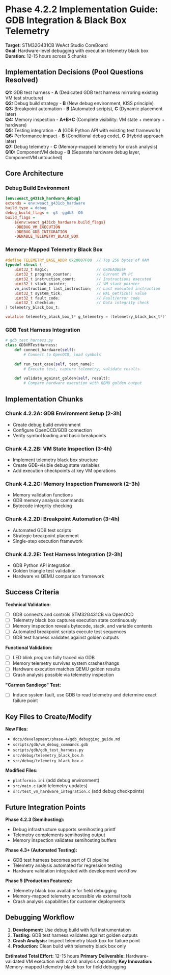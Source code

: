 # Phase 4.2.2 Implementation Guide: GDB Integration & Black Box Telemetry

**Target:** STM32G431CB WeAct Studio CoreBoard  
**Goal:** Hardware-level debugging with execution telemetry black box  
**Duration:** 12-15 hours across 5 chunks

## Implementation Decisions (Pool Questions Resolved)

**Q1:** GDB test harness - **A** (Dedicated GDB test harness mirroring existing VM test structure)  
**Q2:** Debug build strategy - **B** (New debug environment, KISS principle)  
**Q3:** Breakpoint automation - **B** (Automated scripts), **C** (Dynamic placement later)  
**Q4:** Memory inspection - **A+B+C** (Complete visibility: VM state + memory + hardware)  
**Q5:** Testing integration - **A** (GDB Python API with existing test framework)  
**Q6:** Performance impact - **B** (Conditional debug code), **C** (Hybrid approach later)  
**Q7:** Debug telemetry - **C** (Memory-mapped telemetry for crash analysis)  
**Q10:** ComponentVM debug - **B** (Separate hardware debug layer, ComponentVM untouched)

## Core Architecture

### Debug Build Environment
```ini
[env:weact_g431cb_hardware_debug]
extends = env:weact_g431cb_hardware
build_type = debug
debug_build_flags = -g3 -ggdb3 -O0
build_flags = 
    ${env:weact_g431cb_hardware.build_flags}
    -DDEBUG_VM_EXECUTION
    -DDEBUG_GDB_INTEGRATION
    -DENABLE_TELEMETRY_BLACK_BOX
```

### Memory-Mapped Telemetry Black Box
```c
#define TELEMETRY_BASE_ADDR 0x20007F00  // Top 256 bytes of RAM
typedef struct {
    uint32_t magic;                     // 0xDEADBEEF
    uint32_t program_counter;           // Current VM PC
    uint32_t instruction_count;         // Instructions executed
    uint32_t stack_pointer;             // VM stack pointer
    vm_instruction_t last_instruction;  // Last executed instruction
    uint32_t system_tick;               // HAL_GetTick() value
    uint32_t fault_code;                // Fault/error code
    uint32_t checksum;                  // Data integrity check
} telemetry_black_box_t;

volatile telemetry_black_box_t* g_telemetry = (telemetry_black_box_t*)TELEMETRY_BASE_ADDR;
```

### GDB Test Harness Integration
```python
# gdb_test_harness.py
class GDBVMTestHarness:
    def connect_hardware(self):
        # Connect to OpenOCD, load symbols
    
    def run_test_case(self, test_name):
        # Execute test, capture telemetry, validate results
    
    def validate_against_golden(self, result):
        # Compare hardware execution with QEMU golden output
```

## Implementation Chunks

### Chunk 4.2.2A: GDB Environment Setup (2-3h)
- Create debug build environment
- Configure OpenOCD/GDB connection
- Verify symbol loading and basic breakpoints

### Chunk 4.2.2B: VM State Inspection (3-4h)
- Implement telemetry black box structure
- Create GDB-visible debug state variables
- Add execution checkpoints at key VM operations

### Chunk 4.2.2C: Memory Inspection Framework (2-3h)
- Memory validation functions
- GDB memory analysis commands
- Bytecode integrity checking

### Chunk 4.2.2D: Breakpoint Automation (3-4h)
- Automated GDB test scripts
- Strategic breakpoint placement
- Single-step execution framework

### Chunk 4.2.2E: Test Harness Integration (2-3h)
- GDB Python API integration
- Golden triangle test validation
- Hardware vs QEMU comparison framework

## Success Criteria

**Technical Validation:**
- [ ] GDB connects and controls STM32G431CB via OpenOCD
- [ ] Telemetry black box captures execution state continuously
- [ ] Memory inspection reveals bytecode, stack, and variable contents
- [ ] Automated breakpoint scripts execute test sequences
- [ ] GDB test harness validates against golden outputs

**Functional Validation:**
- [ ] LED blink program fully traced via GDB
- [ ] Memory telemetry survives system crashes/hangs
- [ ] Hardware execution matches QEMU golden results
- [ ] Crash analysis possible via telemetry inspection

**"Carmen Sandiego" Test:**
- [ ] Induce system fault, use GDB to read telemetry and determine exact failure point

## Key Files to Create/Modify

**New Files:**
- `docs/development/phase-4/gdb_debugging_guide.md`
- `scripts/gdb/vm_debug_commands.gdb`
- `scripts/gdb/gdb_test_harness.py`
- `src/debug/telemetry_black_box.h`
- `src/debug/telemetry_black_box.c`

**Modified Files:**
- `platformio.ini` (add debug environment)
- `src/main.c` (add telemetry updates)
- `src/test_vm_hardware_integration.c` (add debug checkpoints)

## Future Integration Points

**Phase 4.2.3 (Semihosting):**
- Debug infrastructure supports semihosting printf
- Telemetry complements semihosting output
- Memory inspection validates semihosting buffers

**Phase 4.3+ (Automated Testing):**
- GDB test harness becomes part of CI pipeline
- Telemetry analysis automated for regression testing
- Hardware validation integrated with development workflow

**Phase 5 (Production Features):**
- Telemetry black box available for field debugging
- Memory-mapped telemetry accessible via external tools
- Crash analysis capabilities for customer deployments

## Debugging Workflow

1. **Development:** Use debug build with full instrumentation
2. **Testing:** GDB test harness validates against golden outputs
3. **Crash Analysis:** Inspect telemetry black box for failure point
4. **Production:** Clean build with telemetry black box only

**Estimated Total Effort:** 12-15 hours
**Primary Deliverable:** Hardware-validated VM execution with crash analysis capability
**Key Innovation:** Memory-mapped telemetry black box for field debugging